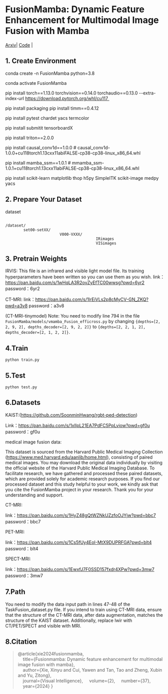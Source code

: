 # FusionMamba: Dynamic Feature Enhancement for Multimodal Image Fusion with Mamba


[Arxiv](https://arxiv.org/abs/2404.09498)| [Code](https://github.com/millieXie/FusionMamba) | 

## 1. Create Environment

conda create -n FusionMamba python=3.8

conda activate FusionMamba 

pip install torch==1.13.0 torchvision==0.14.0 torchaudio==0.13.0 --extra-index-url https://download.pytorch.org/whl/cu117 

pip install packaging pip install timm==0.4.12 

pip install pytest chardet yacs termcolor

pip install submitit tensorboardX 

pip install triton==2.0.0

pip install causal_conv1d==1.0.0 # causal_conv1d-1.0.0+cu118torch1.13cxx11abiFALSE-cp38-cp38-linux_x86_64.whl

pip install mamba_ssm==1.0.1 # mmamba_ssm-1.0.1+cu118torch1.13cxx11abiFALSE-cp38-cp38-linux_x86_64.whl

pip install scikit-learn matplotlib thop h5py SimpleITK scikit-image medpy yacs

## 2. Prepare Your Dataset
dataset
```

/dataset/
        set00-setXX/
                        V000-VXXX/
                                        IRimages
                                        VISimages

```

## 3. Pretrain Weights
IRVIS:
This file is an infrared and visible light model file. Its training hyperparameters have been written so you can use them as you wish. 
link：https://pan.baidu.com/s/1wHqLA3R2ovZyEfTC00wwsg?pwd=6yr2 
password：6yr2

CT-MRI:
link：https://pan.baidu.com/s/1lrEiVLs2p8cMyCV-GN_ZKQ?pwd=a3v8 
password：a3v8

(CT-MRI-tinymodel) Note: You need to modify line 794 in the file `FusionMamba/models/vmamba_Fusion_efficross.py` by changing `{depths=[2, 2, 9, 2], depths_decoder=[2, 9, 2, 2]}` to `{depths=[2, 2, 1, 2], depths_decoder=[2, 1, 2, 2]}`.


 
 ## 4.Train
 
```
python train.py
```
## 5.Test

```
python test.py
```
## 6.Datasets
KAIST:(https://github.com/SoonminHwang/rgbt-ped-detection)

Link：https://pan.baidu.com/s/1xIlpL21EA7PdFC5PpLviow?pwd=gf0u 
password：gf0u

medical image fusion data:

This dataset is sourced from the Harvard Public Medical Imaging Collection (https://www.med.harvard.edu/aanlib/home.html), consisting of paired medical images. You may download the original data individually by visiting the official website of the Harvard Public Medical Imaging Database. To facilitate research, we have gathered and processed these paired datasets, which are provided solely for academic research purposes. If you find our processed dataset and this study helpful to your work, we kindly ask that you cite the FusionMamba project in your research. Thank you for your understanding and support.

CT-MRI:

link：https://pan.baidu.com/s/1HyZ48gQtWZNkUZzfoOJYjw?pwd=bbc7 
password：bbc7

PET-MRI:

link：https://pan.baidu.com/s/1Cs5fUy4EoI-MtX9DUPRFGA?pwd=blt4 
password：blt4

SPECT-MRI:

link：https://pan.baidu.com/s/1EwxfJ7F0SSD157fxdr4XPw?pwd=3mw7 
password：3mw7



## 7.Path
You need to modify the data input path in lines 47-48 of the TaskFusion_dataset.py file. If you intend to train using CT-MRI data, ensure that the structure of the CT-MRI data, after data augmentation, matches the structure of the KAIST dataset. Additionally, replace lwir with CT/PET/SPECT and visible with MRI.


## 8.Citation

>@article{xie2024fusionmamba,  
 >&nbsp;&nbsp;&nbsp;&nbsp;title={Fusionmamba: Dynamic feature enhancement for multimodal image fusion with mamba},      
 >&nbsp;&nbsp;&nbsp;&nbsp;author={Xie, Xinyu and Cui, Yawen and Tan, Tao and Zheng, Xubin and Yu, Zitong},  
 >&nbsp;&nbsp;&nbsp;&nbsp;journal={Visual Intelligence},
 >&nbsp;&nbsp;&nbsp;&nbsp;volume={2},
 >&nbsp;&nbsp;&nbsp;&nbsp;number={37},
 >&nbsp;&nbsp;&nbsp;&nbsp;year={2024}
 >}  

